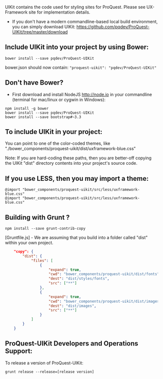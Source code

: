 UIKit contains the code used for styling sites for ProQuest. Please see UX-Framework site for implementation details.

* If you don't have a modern commandline-based local build environment, you can simply download UIKit:
https://github.com/pqdev/ProQuest-UIKit/tree/master/download

## Include UIKit into your project by using Bower:
`bower install --save pqdev/ProQuest-UIKit`

bower.json should now contain:  `"proquest-uikit": "pqdev/ProQuest-UIKit"`

## Don't have Bower?
* First download and install NodeJS http://node.io
in your commandline (terminal for mac/linux or cygwin in Windows):
```
npm install -g bower
bower install --save pqdev/ProQuest-UIKit
bower install --save bootstrap#~3.3
```

## To include UIKit in your project:
You can point to one of the color-coded themes, like "./bower_components/proquest-uikit/dist/uxframework-blue.css"

Note: If you are hard-coding these paths, then you are better-off copying the UIKit "dist" directory contents into your project's source code.

## If you use LESS, then you may import a theme:
```less
@import "bower_components/proquest-uikit/src/less/uxframework-blue.css"
@import "bower_components/proquest-uikit/src/less/uxframework-blue.css"
```

## Building with Grunt ?
`npm install --save grunt-contrib-copy`

[Gruntfile.js] - We are assuming that you build into a folder called "dist" within your own project.
```json
	"copy": {
		"dist": {
			"files": [
				{
					"expand": true,
					"cwd": "bower_components/proquest-uikit/dist/fonts",
					"dest": "dist/styles/fonts",
					"src": ["**"]
				},
				{
					"expand": true,
					"cwd": "bower_components/proquest-uikit/dist/images",
					"dest": "dist/images",
					"src": ["**"]
				}
			]
		}
	}
```
## ProQuest-UIKit Developers and Operations Support:
To release a version of ProQuest-UIKit:

`grunt release --release=[release version]`
